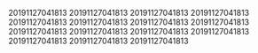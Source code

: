 20191127041813
20191127041813
20191127041813
20191127041813
20191127041813
20191127041813
20191127041813
20191127041813
20191127041813
20191127041813
20191127041813
20191127041813
20191127041813
20191127041813
20191127041813
